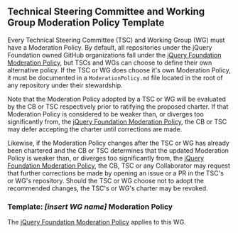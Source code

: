 ## Technical Steering Committee and Working Group Moderation Policy Template

Every Technical Steering Committee (TSC) and Working Group (WG) must have a
Moderation Policy. By default, all repositories under the jQuery Foundation
owned GitHub organizations fall under the
[jQuery Foundation Moderation Policy][], but TSCs and WGs can choose to define
their own alternative policy. If the TSC or WG does choose it's own Moderation
Policy, it must be documented in a `ModerationPolicy.md` file located in the
root of any repository under their stewardship.

Note that the Moderation Policy adopted by a TSC or WG will be evaluated by the
CB or TSC respectively prior to ratifying the proposed charter. If that
Moderation Policy is considered to be weaker than, or diverges too significantly
from, the [jQuery Foundation Moderation Policy][], the CB or TSC may defer
accepting the charter until corrections are made.

Likewise, if the Moderation Policy changes after the TSC or WG has already been
chartered and the CB or TSC determines that the updated Moderation Policy is
weaker than, or diverges too significantly from, the
[jQuery Foundation Moderation Policy][], the CB, TSC or any Collaborator may
request that further corrections be made by opening an issue or a PR in the
TSC's or WG's repository. Should the TSC or WG choose not to adopt the
recommended changes, the TSC's or WG's charter may be revoked.

### Template: *[insert WG name]* Moderation Policy

The [jQuery Foundation Moderation Policy][] applies to this WG.

[jQuery Foundation Moderation Policy]: https://github.com/jquery-foundation/CB/blob/master/Moderation-Policy.md
